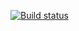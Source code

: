 [![Build status](https://ci.appveyor.com/api/projects/status/53e9iql17q8bu327?svg=true)](https://ci.appveyor.com/project/EGalanin/js-unit-test-1)
